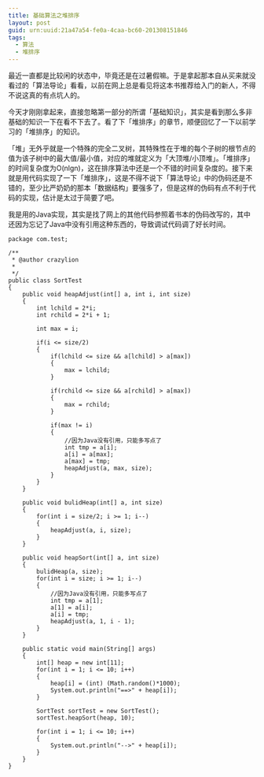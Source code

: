 ```yaml
---
title: 基础算法之堆排序
layout: post
guid: urn:uuid:21a47a54-fe0a-4caa-bc60-201308151846
tags:
  - 算法
  - 堆排序
---
```


最近一直都是比较闲的状态中，毕竟还是在过暑假嘛。于是拿起那本自从买来就没看过的「算法导论」看看，以前在网上总是看见将这本书推荐给入门的新人，不得不说这真的有点坑人的。

今天才刚刚拿起来，直接忽略第一部分的所谓「基础知识」，其实是看到那么多非基础的知识一下在看不下去了。看了下「堆排序」的章节，顺便回忆了一下以前学习的「堆排序」的知识。

「堆」无外乎就是一个特殊的完全二叉树，其特殊性在于堆的每个子树的根节点的值为该子树中的最大值/最小值，对应的堆就定义为「大顶堆/小顶堆」。「堆排序」的时间复杂度为O(nlgn)，这在排序算法中还是一个不错的时间复杂度的。接下来就是用代码实现了一下「堆排序」，这是不得不说下「算法导论」中的伪码还是不错的，至少比严奶奶的那本「数据结构」要强多了，但是这样的伪码有点不利于代码的实现，估计是太过于简要了吧。

我是用的Java实现，其实是找了网上的其他代码参照着书本的伪码改写的，其中还因为忘记了Java中没有引用这种东西的，导致调试代码调了好长时间。

	package com.test;	

	/**
	 * @author crazylion
	 *
	 */
	public class SortTest
	{
		public void heapAdjust(int[] a, int i, int size)
		{
			int lchild = 2*i;
			int rchild = 2*i + 1;
			
			int max = i;
			
			if(i <= size/2)
			{
				if(lchild <= size && a[lchild] > a[max])
				{
					max = lchild;
				}
				
				if(rchild <= size && a[rchild] > a[max])
				{
					max = rchild;
				}
				
				if(max != i)
				{
					//因为Java没有引用，只能多写点了
					int tmp = a[i];
					a[i] = a[max];
					a[max] = tmp;
					heapAdjust(a, max, size);
				}
			}
		}
		
		public void bulidHeap(int[] a, int size)
		{
			for(int i = size/2; i >= 1; i--)
			{
				heapAdjust(a, i, size);
			}
		}
		
		public void heapSort(int[] a, int size)
		{
			bulidHeap(a, size);
			for(int i = size; i >= 1; i--)
			{
				//因为Java没有引用，只能多写点了
				int tmp = a[1];
				a[1] = a[i];
				a[i] = tmp;
				heapAdjust(a, 1, i - 1);
			}
		}
		
		public static void main(String[] args)
		{
			int[] heap = new int[11];
			for(int i = 1; i <= 10; i++)
			{
				heap[i] = (int) (Math.random()*1000);
				System.out.println("==>" + heap[i]);
			}
			
			SortTest sortTest = new SortTest();
			sortTest.heapSort(heap, 10);
					
			for(int i = 1; i <= 10; i++)
			{
				System.out.println("-->" + heap[i]);
			}
		}
	}

